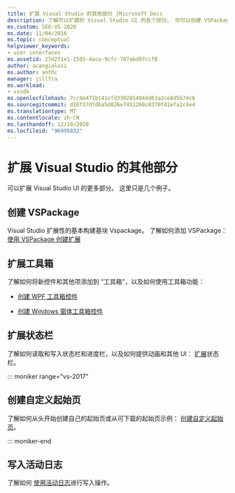 ```yaml
---
title: 扩展 Visual Studio 的其他部分 |Microsoft Docs
description: 了解可以扩展的 Visual Studio UI 的各个部分。 你可以创建 VSPackage，写入活动日志，并扩展工具箱和状态栏。
ms.custom: SEO-VS-2020
ms.date: 11/04/2016
ms.topic: conceptual
helpviewer_keywords:
- user interfaces
ms.assetid: 27d2f1e1-2503-4aca-9cfc-707abd07ccf0
author: acangialosi
ms.author: anthc
manager: jillfra
ms.workload:
- vssdk
ms.openlocfilehash: 7cc9a471b141cfd3302814844d63a2ce8d5b74c6
ms.sourcegitcommit: d10f37dfdba5d826e7451260c8370fd1efa2c4e4
ms.translationtype: MT
ms.contentlocale: zh-CN
ms.lasthandoff: 12/10/2020
ms.locfileid: "96995832"
---
```

# <a name="extend-other-parts-of-visual-studio"></a>扩展 Visual Studio 的其他部分

可以扩展 Visual Studio UI 的更多部分。 这里只是几个例子。

## <a name="create-a-vspackage"></a>创建 VSPackage

Visual Studio 扩展性的基本构建基块 Vspackage。  了解如何添加 VSPackage： [使用 VSPackage 创建扩展](../extensibility/creating-an-extension-with-a-vspackage.md)

## <a name="extend-the-toolbox"></a>扩展工具箱

了解如何将新控件和其他项添加到 "工具箱"，以及如何使用工具箱功能：

- [创建 WPF 工具箱控件](../extensibility/creating-a-wpf-toolbox-control.md)

- [创建 Windows 窗体工具箱控件](../extensibility/creating-a-windows-forms-toolbox-control.md)

## <a name="extend-the-status-bar"></a>扩展状态栏

了解如何读取和写入状态栏和进度栏，以及如何提供动画和其他 UI： [扩展](../extensibility/extending-the-status-bar.md)状态栏。

::: moniker range="vs-2017"

## <a name="create-custom-start-pages"></a>创建自定义起始页

了解如何从头开始创建自己的起始页或从可下载的起始页示例： [创建自定义起始页](../extensibility/creating-a-custom-start-page.md)。

::: moniker-end

## <a name="write-to-the-activity-log"></a>写入活动日志

了解如何 [使用活动日志](../extensibility/how-to-use-the-activity-log.md)进行写入操作。
